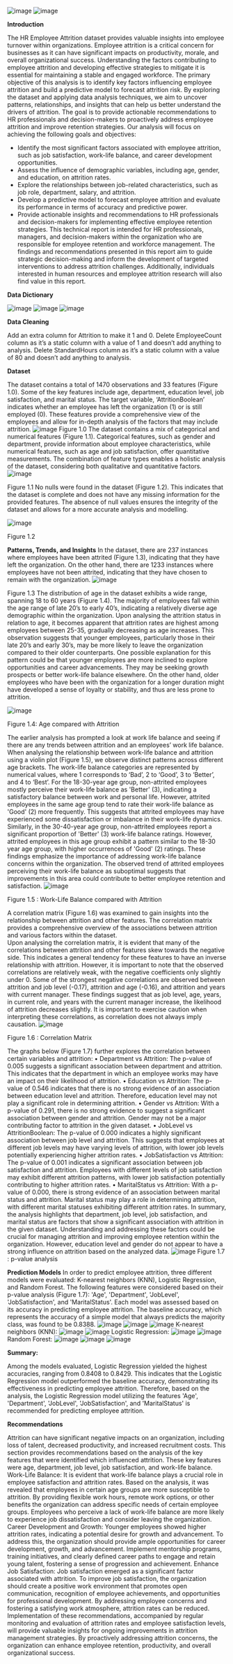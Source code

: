 ![image](https://github.com/surajsathish997/HR-Attrition-Analysis/assets/18410759/e41c6589-0153-4d93-853d-f0146edf07ad)
![image](https://github.com/surajsathish997/HR-Attrition-Analysis/assets/18410759/d7888d75-1991-4d50-a8c7-4f1ae3444016)


**Introduction**

The HR Employee Attrition dataset provides valuable insights into employee turnover within organizations. Employee attrition is a critical concern for businesses as it can have significant impacts on productivity, morale, and overall organizational success. Understanding the factors contributing to employee attrition and developing effective strategies to mitigate it is essential for maintaining a stable and engaged workforce. 
The primary objective of this analysis is to identify key factors influencing employee attrition and build a predictive model to forecast attrition risk. By exploring the dataset and applying data analysis techniques, we aim to uncover patterns, relationships, and insights that can help us better understand the drivers of attrition. The goal is to provide actionable recommendations to HR professionals and decision-makers to proactively address employee attrition and improve retention strategies.
Our analysis will focus on achieving the following goals and objectives:
-	Identify the most significant factors associated with employee attrition, such as job satisfaction, work-life balance, and career development opportunities.
-	Assess the influence of demographic variables, including age, gender, and education, on attrition rates.
-	Explore the relationships between job-related characteristics, such as job role, department, salary, and attrition.
-	Develop a predictive model to forecast employee attrition and evaluate its performance in terms of accuracy and predictive power.
-	Provide actionable insights and recommendations to HR professionals and decision-makers for implementing effective employee retention strategies.
This technical report is intended for HR professionals, managers, and decision-makers within the organization who are responsible for employee retention and workforce management. The findings and recommendations presented in this report aim to guide strategic decision-making and inform the development of targeted interventions to address attrition challenges. Additionally, individuals interested in human resources and employee attrition research will also find value in this report.

**Data Dictionary**

![image](https://github.com/surajsathish997/HR-Attrition-Analysis/assets/18410759/5041d867-b2eb-49a7-aa53-d2f28d144646)
![image](https://github.com/surajsathish997/HR-Attrition-Analysis/assets/18410759/ce342e10-a0d6-4abd-8fdc-ddf54641d51c)
![image](https://github.com/surajsathish997/HR-Attrition-Analysis/assets/18410759/1a30cba4-b145-41f2-b20a-047328209af7)



**Data Cleaning**

Add an extra column for Attrition to make it 1 and 0.
Delete EmployeeCount column as it’s a static column with a value of 1 and doesn’t add anything to analysis.
Delete StandardHours column as it’s a static column with a value of 80 and doesn’t add anything to analysis.
 

**Dataset**

The dataset contains a total of 1470 observations and 33 features (Figure 1.0). Some of the key features include age, department, education level, job satisfaction, and marital status. The target variable, ‘AttritionBoolean’ indicates whether an employee has left the organization (1) or is still employed (0). These features provide a comprehensive view of the employees and allow for in-depth analysis of the factors that may include attrition.
![image](https://github.com/surajsathish997/HR-Attrition-Analysis/assets/18410759/4c939b5a-d6ef-449b-9fcd-066f8fda9a2c)
Figure 1.0
The dataset contains a mix of categorical and numerical features (Figure 1.1). Categorical features, such as gender and department, provide information about employee characteristics, while numerical features, such as age and job satisfaction, offer quantitative measurements. The combination of feature types enables a holistic analysis of the dataset, considering both qualitative and quantitative factors.
![image](https://github.com/surajsathish997/HR-Attrition-Analysis/assets/18410759/4fefb1e5-e4da-4b9d-ba16-1e46e6e1da05)

Figure 1.1
No nulls were found in the dataset (Figure 1.2). This indicates that the dataset is complete and does not have any missing information for the provided features. The absence of null values ensures the integrity of the dataset and allows for a more accurate analysis and modelling.

![image](https://github.com/surajsathish997/HR-Attrition-Analysis/assets/18410759/b54bda1d-cb6e-48f5-b47d-2f4e855097e3)

Figure 1.2
 
**Patterns, Trends, and Insights**
In the dataset, there are 237 instances where employees have been attrited (Figure 1.3), indicating that they have left the organization. On the other hand, there are 1233 instances where employees have not been attrited, indicating that they have chosen to remain with the organization.
![image](https://github.com/surajsathish997/HR-Attrition-Analysis/assets/18410759/2f300084-8d5b-4ec3-bbf9-c1d917c5eb0d)

Figure 1.3
The distribution of age in the dataset exhibits a wide range, spanning 18 to 60 years (Figure 1.4). The majority of employees fall within the age range of late 20’s to early 40’s, indicating a relatively diverse age demographic within the organization.
Upon analysing the attrition status in relation to age, it becomes apparent that attrition rates are highest among employees between 25-35, gradually decreasing as age increases. This observation suggests that younger employees, particularly those in their late 20’s and early 30’s, may be more likely to leave the organization compared to their older counterparts.
One possible explanation for this pattern could be that younger employees are more inclined to explore opportunities and career advancements. They may be seeking growth prospects or better work-life balance elsewhere. On the other hand, older employees who have been with the organization for a longer duration might have developed a sense of loyalty or stability, and thus are less prone to attrition.

![image](https://github.com/surajsathish997/HR-Attrition-Analysis/assets/18410759/ca4e18ef-10cc-4745-ba09-97afbce1d968)

Figure 1.4: Age compared with Attrition

The earlier analysis has prompted a look at work life balance and seeing if there are any trends between attrition and an employees’ work life balance. When analysing the relationship between work-life balance and attrition using a violin plot (Figure 1.5), we observe distinct patterns across different age brackets. The work-life balance categories are represented by numerical values, where 1 corresponds to ‘Bad’, 2 to ‘Good’, 3 to ‘Better’, and 4 to ‘Best’. 
For the 18-30-year age group, non-attrited employees mostly perceive their work-life balance as 'Better' (3), indicating a satisfactory balance between work and personal life. However, attrited employees in the same age group tend to rate their work-life balance as 'Good' (2) more frequently. This suggests that attrited employees may have experienced some dissatisfaction or imbalance in their work-life dynamics.
Similarly, in the 30-40-year age group, non-attrited employees report a significant proportion of 'Better' (3) work-life balance ratings. However, attrited employees in this age group exhibit a pattern similar to the 18-30 year age group, with higher occurrences of 'Good' (2) ratings.
These findings emphasize the importance of addressing work-life balance concerns within the organization. The observed trend of attrited employees perceiving their work-life balance as suboptimal suggests that improvements in this area could contribute to better employee retention and satisfaction. 
![image](https://github.com/surajsathish997/HR-Attrition-Analysis/assets/18410759/c7b72b83-f9d9-4728-9479-bd4b47d763e3)

Figure 1.5 : Work-Life Balance compared with Attrition

A correlation matrix (Figure 1.6) was examined to gain insights into the relationship between attrition and other features. The correlation matrix provides a comprehensive overview of the associations between attrition and various factors within the dataset.  
Upon analysing the correlation matrix, it is evident that many of the correlations between attrition and other features skew towards the negative side. This indicates a general tendency for these features to have an inverse relationship with attrition. However, it is important to note that the observed correlations are relatively weak, with the negative coefficients only slightly under 0. Some of the strongest negative correlations are observed between attrition and job level (-0.17), attrition and age (-0.16), and attrition and years with current manager. These findings suggest that as job level, age, years, in current role, and years with the current manager increase, the likelihood of attrition decreases slightly. It is important to exercise caution when interpreting these correlations, as correlation does not always imply causation.
![image](https://github.com/surajsathish997/HR-Attrition-Analysis/assets/18410759/159bdfed-a8e0-41b5-a3be-60b329202b4e)

Figure 1.6 : Correlation Matrix

The graphs below (Figure 1.7) further explores the correlation between certain variables and attrition:
•	Department vs Attrition: The p-value of 0.005 suggests a significant association between department and attrition. This indicates that the department in which an employee works may have an impact on their likelihood of attrition.
•	Education vs Attrition: The p-value of 0.546 indicates that there is no strong evidence of an association between education level and attrition. Therefore, education level may not play a significant role in determining attrition.
•	Gender vs Attrition: With a p-value of 0.291, there is no strong evidence to suggest a significant association between gender and attrition. Gender may not be a major contributing factor to attrition in the given dataset.
•	JobLevel vs AttritionBoolean: The p-value of 0.000 indicates a highly significant association between job level and attrition. This suggests that employees at different job levels may have varying levels of attrition, with lower job levels potentially experiencing higher attrition rates.
•	JobSatisfaction vs Attrition: The p-value of 0.001 indicates a significant association between job satisfaction and attrition. Employees with different levels of job satisfaction may exhibit different attrition patterns, with lower job satisfaction potentially contributing to higher attrition rates.
•	MaritalStatus vs Attrition: With a p-value of 0.000, there is strong evidence of an association between marital status and attrition. Marital status may play a role in determining attrition, with different marital statuses exhibiting different attrition rates.
In summary, the analysis highlights that department, job level, job satisfaction, and marital status are factors that show a significant association with attrition in the given dataset. Understanding and addressing these factors could be crucial for managing attrition and improving employee retention within the organization. However, education level and gender do not appear to have a strong influence on attrition based on the analyzed data.
![image](https://github.com/surajsathish997/HR-Attrition-Analysis/assets/18410759/ac4a09c7-5205-4e51-ac7a-b4f017809c15)
Figure 1.7 : p-value analysis

**Prediction Models**
In order to predict employee attrition, three different models were evaluated: K-nearest neighbors (KNN), Logistic Regression, and Random Forest. The following features were considered based on their p-value analysis (Figure 1.7): 'Age', 'Department', 'JobLevel', 'JobSatisfaction', and 'MaritalStatus'. Each model was assessed based on its accuracy in predicting employee attrition.
The baseline accuracy, which represents the accuracy of a simple model that always predicts the majority class, was found to be 0.8388.
![image](https://github.com/surajsathish997/HR-Attrition-Analysis/assets/18410759/ad6e04a4-7a2c-4eda-9ce2-d2d6edf2ce16)
![image](https://github.com/surajsathish997/HR-Attrition-Analysis/assets/18410759/8b787aa7-e888-46ff-8ea2-c6327cd2b97c)
![image](https://github.com/surajsathish997/HR-Attrition-Analysis/assets/18410759/15f51572-4f54-4a5c-becf-8811f5d51f10)
K-nearest neighbors (KNN):
![image](https://github.com/surajsathish997/HR-Attrition-Analysis/assets/18410759/3ff393e3-1db5-4148-abaf-d7b05863c3d6)
![image](https://github.com/surajsathish997/HR-Attrition-Analysis/assets/18410759/dbc1bbb6-bf64-4c3c-854b-389b205a43dd)
Logistic Regression:
![image](https://github.com/surajsathish997/HR-Attrition-Analysis/assets/18410759/ee46bef9-5469-4d73-baf2-b5e8f58dd4d6)
![image](https://github.com/surajsathish997/HR-Attrition-Analysis/assets/18410759/1e7b1b39-127b-4c29-9a7d-3cf329b5f263)
Random Forest:
![image](https://github.com/surajsathish997/HR-Attrition-Analysis/assets/18410759/552ff8a2-4576-4e46-9860-6ec7a0326219)
![image](https://github.com/surajsathish997/HR-Attrition-Analysis/assets/18410759/238a3847-fca4-44ca-a152-02a17b984714)
![image](https://github.com/surajsathish997/HR-Attrition-Analysis/assets/18410759/7b0fe4f3-16e4-44fd-88f1-498d6a67a28a)

**Summary:**

Among the models evaluated, Logistic Regression yielded the highest accuracies, ranging from 0.8408 to 0.8429. This indicates that the Logistic Regression model outperformed the baseline accuracy, demonstrating its effectiveness in predicting employee attrition.
Therefore, based on the analysis, the Logistic Regression model utilizing the features 'Age', 'Department', 'JobLevel', 'JobSatisfaction', and 'MaritalStatus' is recommended for predicting employee attrition.



**Recommendations**

Attrition can have significant negative impacts on an organization, including loss of talent, decreased productivity, and increased recruitment costs. This section provides recommendations based on the analysis of the key features that were identified which influenced attrition. These key features were age, department, job level, job satisfaction, and work-life balance. 
Work-Life Balance: It is evident that work-life balance plays a crucial role in employee satisfaction and attrition rates. Based on the analysis, it was revealed that employees in certain age groups are more susceptible to attrition. By providing flexible work hours, remote work options, or other benefits the organization can address specific needs of certain employee groups. Employees who perceive a lack of work-life balance are more likely to experience job dissatisfaction and consider leaving the organization.
Career Development and Growth: Younger employees showed higher attrition rates, indicating a potential desire for growth and advancement. To address this, the organization should provide ample opportunities for career development, growth, and advancement. Implement mentorship programs, training initiatives, and clearly defined career paths to engage and retain young talent, fostering a sense of progression and achievement.
Enhance Job Satisfaction: Job satisfaction emerged as a significant factor associated with attrition. To improve job satisfaction, the organization should create a positive work environment that promotes open communication, recognition of employee achievements, and opportunities for professional development. By addressing employee concerns and fostering a satisfying work atmosphere, attrition rates can be reduced.
Implementation of these recommendations, accompanied by regular monitoring and evaluation of attrition rates and employee satisfaction levels, will provide valuable insights for ongoing improvements in attrition management strategies. By proactively addressing attrition concerns, the organization can enhance employee retention, productivity, and overall organizational success.

